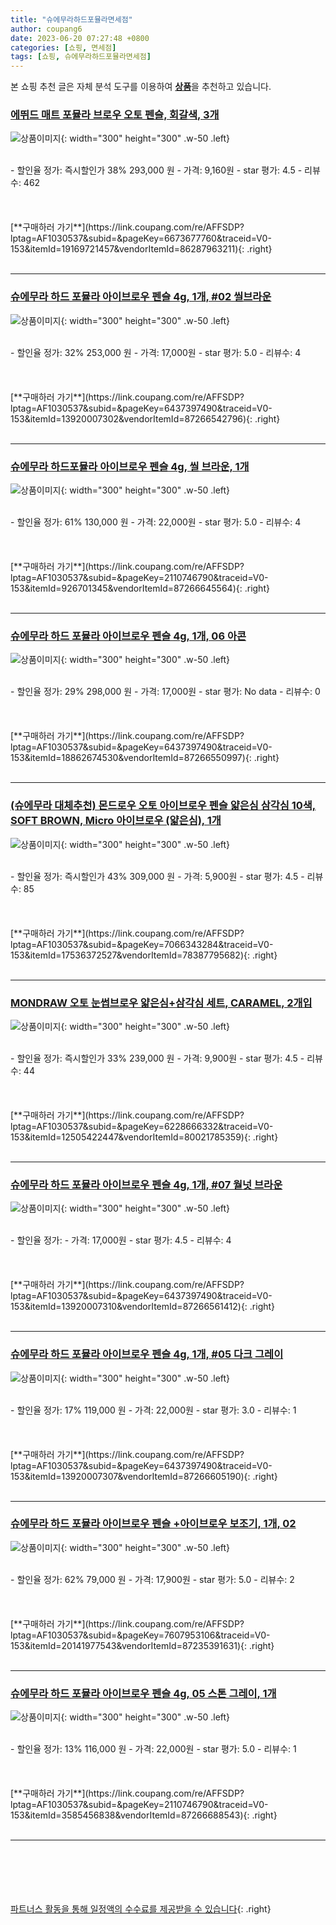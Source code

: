 ```yaml
---
title: "슈에무라하드포뮬라면세점"
author: coupang6
date: 2023-06-20 07:27:48 +0800
categories: [쇼핑, 면세점]
tags: [쇼핑, 슈에무라하드포뮬라면세점]
---
```


본 쇼핑 추천 글은 자체 분석 도구를 이용하여 [**상품**](https://link.coupang.com/a/bao1ui)을 추천하고 있습니다.

### [에뛰드 매트 포뮬라 브로우 오토 펜슬, 회갈색, 3개](https://link.coupang.com/re/AFFSDP?lptag=AF1030537&subid=&pageKey=6673677760&traceid=V0-153&itemId=19169721457&vendorItemId=86287963211)

![상품이미지](https://thumbnail7.coupangcdn.com/thumbnails/remote/230x230ex/image/retail/images/16518f09-5dda-4091-83ef-92a3c6d0306e6798888697841786535.png){: width="300" height="300" .w-50 .left}


<br>
- 할인율 정가: 즉시할인가 38%  293,000   원
- 가격: 9,160원
- star 평가: 4.5
- 리뷰수: 462
<br>
<br>
<br>
<br>
[**구매하러 가기**](https://link.coupang.com/re/AFFSDP?lptag=AF1030537&subid=&pageKey=6673677760&traceid=V0-153&itemId=19169721457&vendorItemId=86287963211){: .right}
<br>
<br>

---

### [슈에무라 하드 포뮬라 아이브로우 펜슬 4g, 1개, #02 씰브라운](https://link.coupang.com/re/AFFSDP?lptag=AF1030537&subid=&pageKey=6437397490&traceid=V0-153&itemId=13920007302&vendorItemId=87266542796)

![상품이미지](https://thumbnail8.coupangcdn.com/thumbnails/remote/230x230ex/image/vendor_inventory/4cfa/e8a826a0393037de4cf7de2ca57618a23fef1d880bceb0fcf18f463ec7de.jpg){: width="300" height="300" .w-50 .left}


<br>
- 할인율 정가: 32%  253,000   원
- 가격: 17,000원
- star 평가: 5.0
- 리뷰수: 4
<br>
<br>
<br>
<br>
[**구매하러 가기**](https://link.coupang.com/re/AFFSDP?lptag=AF1030537&subid=&pageKey=6437397490&traceid=V0-153&itemId=13920007302&vendorItemId=87266542796){: .right}
<br>
<br>

---

### [슈에무라 하드포뮬라 아이브로우 펜슬 4g, 씰 브라운, 1개](https://link.coupang.com/re/AFFSDP?lptag=AF1030537&subid=&pageKey=2110746790&traceid=V0-153&itemId=926701345&vendorItemId=87266645564)

![상품이미지](https://thumbnail8.coupangcdn.com/thumbnails/remote/230x230ex/image/vendor_inventory/4cfa/e8a826a0393037de4cf7de2ca57618a23fef1d880bceb0fcf18f463ec7de.jpg){: width="300" height="300" .w-50 .left}


<br>
- 할인율 정가: 61%  130,000   원
- 가격: 22,000원
- star 평가: 5.0
- 리뷰수: 4
<br>
<br>
<br>
<br>
[**구매하러 가기**](https://link.coupang.com/re/AFFSDP?lptag=AF1030537&subid=&pageKey=2110746790&traceid=V0-153&itemId=926701345&vendorItemId=87266645564){: .right}
<br>
<br>

---

### [슈에무라 하드 포뮬라 아이브로우 펜슬 4g, 1개, 06 아콘](https://link.coupang.com/re/AFFSDP?lptag=AF1030537&subid=&pageKey=6437397490&traceid=V0-153&itemId=18862674530&vendorItemId=87266550997)

![상품이미지](https://thumbnail8.coupangcdn.com/thumbnails/remote/230x230ex/image/vendor_inventory/4cfa/e8a826a0393037de4cf7de2ca57618a23fef1d880bceb0fcf18f463ec7de.jpg){: width="300" height="300" .w-50 .left}


<br>
- 할인율 정가: 29%  298,000   원
- 가격: 17,000원
- star 평가: No data
- 리뷰수: 0
<br>
<br>
<br>
<br>
[**구매하러 가기**](https://link.coupang.com/re/AFFSDP?lptag=AF1030537&subid=&pageKey=6437397490&traceid=V0-153&itemId=18862674530&vendorItemId=87266550997){: .right}
<br>
<br>

---

### [(슈에무라 대체추천) 몬드로우 오토 아이브로우 펜슬 얇은심 삼각심 10색, SOFT BROWN, Micro 아이브로우 (얇은심), 1개](https://link.coupang.com/re/AFFSDP?lptag=AF1030537&subid=&pageKey=7066343284&traceid=V0-153&itemId=17536372527&vendorItemId=78387795682)

![상품이미지](https://thumbnail10.coupangcdn.com/thumbnails/remote/230x230ex/image/vendor_inventory/233b/e7749e64fc88837624c9e082e57dfe54feb40b4d63f5b5466623b25fa6f5.jpg){: width="300" height="300" .w-50 .left}


<br>
- 할인율 정가: 즉시할인가 43%  309,000   원
- 가격: 5,900원
- star 평가: 4.5
- 리뷰수: 85
<br>
<br>
<br>
<br>
[**구매하러 가기**](https://link.coupang.com/re/AFFSDP?lptag=AF1030537&subid=&pageKey=7066343284&traceid=V0-153&itemId=17536372527&vendorItemId=78387795682){: .right}
<br>
<br>

---

### [MONDRAW 오토 눈썹브로우 얇은심+삼각심 세트, CARAMEL, 2개입](https://link.coupang.com/re/AFFSDP?lptag=AF1030537&subid=&pageKey=6228666332&traceid=V0-153&itemId=12505422447&vendorItemId=80021785359)

![상품이미지](https://thumbnail9.coupangcdn.com/thumbnails/remote/230x230ex/image/vendor_inventory/c0a5/8122e67f006a78ff8795c277c0dc5987a3e740be610619a6efdfdfcb91ac.jpg){: width="300" height="300" .w-50 .left}


<br>
- 할인율 정가: 즉시할인가 33%  239,000   원
- 가격: 9,900원
- star 평가: 4.5
- 리뷰수: 44
<br>
<br>
<br>
<br>
[**구매하러 가기**](https://link.coupang.com/re/AFFSDP?lptag=AF1030537&subid=&pageKey=6228666332&traceid=V0-153&itemId=12505422447&vendorItemId=80021785359){: .right}
<br>
<br>

---

### [슈에무라 하드 포뮬라 아이브로우 펜슬 4g, 1개, #07 월넛 브라운](https://link.coupang.com/re/AFFSDP?lptag=AF1030537&subid=&pageKey=6437397490&traceid=V0-153&itemId=13920007310&vendorItemId=87266561412)

![상품이미지](https://thumbnail8.coupangcdn.com/thumbnails/remote/230x230ex/image/vendor_inventory/4cfa/e8a826a0393037de4cf7de2ca57618a23fef1d880bceb0fcf18f463ec7de.jpg){: width="300" height="300" .w-50 .left}


<br>
- 할인율 정가: 
- 가격: 17,000원
- star 평가: 4.5
- 리뷰수: 4
<br>
<br>
<br>
<br>
[**구매하러 가기**](https://link.coupang.com/re/AFFSDP?lptag=AF1030537&subid=&pageKey=6437397490&traceid=V0-153&itemId=13920007310&vendorItemId=87266561412){: .right}
<br>
<br>

---

### [슈에무라 하드 포뮬라 아이브로우 펜슬 4g, 1개, #05 다크 그레이](https://link.coupang.com/re/AFFSDP?lptag=AF1030537&subid=&pageKey=6437397490&traceid=V0-153&itemId=13920007307&vendorItemId=87266605190)

![상품이미지](https://thumbnail8.coupangcdn.com/thumbnails/remote/230x230ex/image/vendor_inventory/4cfa/e8a826a0393037de4cf7de2ca57618a23fef1d880bceb0fcf18f463ec7de.jpg){: width="300" height="300" .w-50 .left}


<br>
- 할인율 정가: 17%  119,000   원
- 가격: 22,000원
- star 평가: 3.0
- 리뷰수: 1
<br>
<br>
<br>
<br>
[**구매하러 가기**](https://link.coupang.com/re/AFFSDP?lptag=AF1030537&subid=&pageKey=6437397490&traceid=V0-153&itemId=13920007307&vendorItemId=87266605190){: .right}
<br>
<br>

---

### [슈에무라 하드 포뮬라 아이브로우 펜슬 +아이브로우 보조기, 1개, 02](https://link.coupang.com/re/AFFSDP?lptag=AF1030537&subid=&pageKey=7607953106&traceid=V0-153&itemId=20141977543&vendorItemId=87235391631)

![상품이미지](https://thumbnail7.coupangcdn.com/thumbnails/remote/230x230ex/image/vendor_inventory/f8d8/eeb675c627d1d38c4e62a88c3852a472bc66ee5cf68c082d3238c77a39c5.jpg){: width="300" height="300" .w-50 .left}


<br>
- 할인율 정가: 62%  79,000   원
- 가격: 17,900원
- star 평가: 5.0
- 리뷰수: 2
<br>
<br>
<br>
<br>
[**구매하러 가기**](https://link.coupang.com/re/AFFSDP?lptag=AF1030537&subid=&pageKey=7607953106&traceid=V0-153&itemId=20141977543&vendorItemId=87235391631){: .right}
<br>
<br>

---

### [슈에무라 하드 포뮬라 아이브로우 펜슬 4g, 05 스톤 그레이, 1개](https://link.coupang.com/re/AFFSDP?lptag=AF1030537&subid=&pageKey=2110746790&traceid=V0-153&itemId=3585456838&vendorItemId=87266688543)

![상품이미지](https://thumbnail8.coupangcdn.com/thumbnails/remote/230x230ex/image/vendor_inventory/4cfa/e8a826a0393037de4cf7de2ca57618a23fef1d880bceb0fcf18f463ec7de.jpg){: width="300" height="300" .w-50 .left}


<br>
- 할인율 정가: 13%  116,000   원
- 가격: 22,000원
- star 평가: 5.0
- 리뷰수: 1
<br>
<br>
<br>
<br>
[**구매하러 가기**](https://link.coupang.com/re/AFFSDP?lptag=AF1030537&subid=&pageKey=2110746790&traceid=V0-153&itemId=3585456838&vendorItemId=87266688543){: .right}
<br>
<br>

---
<br><br><br><br><br> [파트너스 활동을 통해 일정액의 수수료를 제공받을 수 있습니다](https://link.coupang.com/a/bao1ui){: .right}